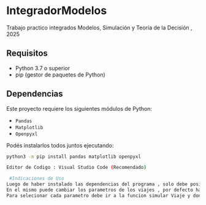 # IntegradorModelos
Trabajo practico integrados Modelos, Simulación y Teoría de la Decisión , 2025



##  Requisitos

- Python 3.7 o superior
- pip (gestor de paquetes de Python)

## Dependencias

Este proyecto requiere los siguientes módulos de Python:

- `Pandas`
- `Matplotlib`
- `Openpyxl`

Podés instalarlos todos juntos ejecutando:

```bash
python3 -m pip install pandas matplotlib openpyxl

Editor de Codigo : Visual Studio Code (Recomendado)

 #Indicaciones de Uso
Luego de haber instalado las dependencias del programa , solo debe posicionarse en la carpeta del archivo con su editor de codigo y ejecutar el archivo Main.py.
En el mismo puede cambiar los parametros de los viajes , por defecto hay viajes con parametros del enunciado , viajes con parametros optimistas y viajes con parametros pesimistas.
Para selecionar cada parametro debe ir a la funcion simular Viaje y donde dice getParametrosViaje() cambiarlo por el que desee.

